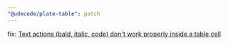 ```yaml
---
"@udecode/plate-table": patch
---
```


fix: [Text actions (bald, italic, code) don't work properly inside a table cell](https://github.com/udecode/plate/issues/3660)
